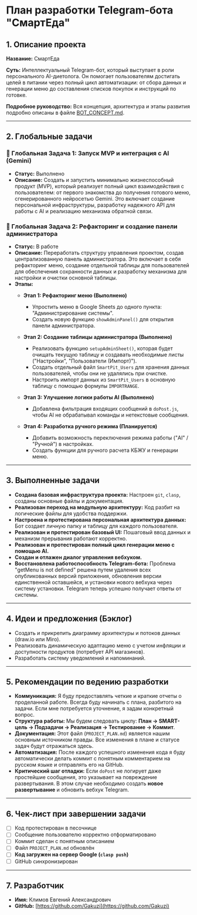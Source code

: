 # План разработки Telegram-бота "СмартЕда"

## 1. Описание проекта

**Название:** СмартЕда

**Суть:** Интеллектуальный Telegram-бот, который выступает в роли персонального AI-диетолога. Он помогает пользователям достигать целей в питании через полный цикл автоматизации: от сбора данных и генерации меню до составления списков покупок и инструкций по готовке.

**Подробное руководство:** Вся концепция, архитектура и этапы развития подробно описаны в файле [BOT_CONCEPT.md](./BOT_CONCEPT.md).

---

## 2. Глобальные задачи

### 🚀 Глобальная Задача 1: Запуск MVP и интеграция с AI (Gemini)

*   **Статус:** Выполнено
*   **Описание:** Создать и запустить минимально жизнеспособный продукт (MVP), который реализует полный цикл взаимодействия с пользователем: от первого знакомства до получения готового меню, сгенерированного нейросетью Gemini. Это включает создание персональной инфраструктуры, разработку надежного API для работы с AI и реализацию механизма обратной связи.

### 🚀 Глобальная Задача 2: Рефакторинг и создание панели администратора

*   **Статус:** В работе
*   **Описание:** Переработать структуру управления проектом, создав централизованную панель администратора. Это включает в себя рефакторинг меню, создание отдельной таблицы для пользователей для обеспечения сохранности данных и разработку механизма для настройки и очистки основной таблицы.
*   **Этапы:**
    *   **Этап 1: Рефакторинг меню (Выполнено)**
        *   Упростить меню в Google Sheets до одного пункта: "Администрирование системы".
        *   Создать новую функцию `showAdminPanel()` для открытия панели администратора.

    *   **Этап 2: Создание таблицы администратора (Выполнено)**
        *   Реализовать функцию `setupAdminSheet()`, которая будет очищать текущую таблицу и создавать необходимые листы ("Настройки", "Пользователи (Импорт)").
        *   Создать отдельный файл `SmartPit_Users` для хранения данных пользователей, чтобы они не удалялись при очистке.
        *   Настроить импорт данных из `SmartPit_Users` в основную таблицу с помощью формулы `IMPORTRANGE`.

    *   **Этап 3: Улучшение логики работы AI (Выполнено)**
        *   Добавлена фильтрация входящих сообщений в `doPost.js`, чтобы AI не обрабатывал команды и нетекстовые сообщения.

    *   **Этап 4: Разработка ручного режима (Планируется)**
        *   Добавить возможность переключения режима работы ("AI" / "Ручной") в настройках.
        *   Создать функции для ручного расчета КБЖУ и генерации меню.

---

## 3. Выполненные задачи

*   **Создана базовая инфраструктура проекта:** Настроен `git`, `clasp`, созданы основные файлы и документация.
*   **Реализован переход на модульную архитектуру:** Код разбит на логические файлы для удобства поддержки.
*   **Настроена и протестирована персональная архитектура данных:** Бот создает личную папку и таблицу для каждого пользователя.
*   **Реализован и протестирован базовый UI:** Пошаговый ввод данных и механизм прерывания работают корректно.
*   **Реализован и протестирован полный цикл генерации меню с помощью AI.**
*   **Создан и отлажен диалог управления вебхуком.**
*   **Восстановлена работоспособность Telegram-бота:** Проблема "getMenu is not defined" решена путем удаления всех опубликованных версий приложения, обновления версии единственной оставшейся, и установки нового вебхука через систему установки. Telegram теперь успешно получает ответы от системы.

---

## 4. Идеи и предложения (Бэклог)

*   Создать и прикрепить диаграмму архитектуры и потоков данных (draw.io или Miro).
*   Реализовать динамическую адаптацию меню с учетом инфляции и доступности продуктов (потребует API магазинов).
*   Разработать систему уведомлений и напоминаний.

---

## 5. Рекомендации по ведению разработки

*   **Коммуникация:** Я буду предоставлять четкие и краткие отчеты о проделанной работе. Всегда буду начинать с плана, разбитого на задачи. Если мне потребуется уточнение, я задам конкретный вопрос.
*   **Структура работы:** Мы будем следовать циклу: **План -> SMART-цель -> Подзадачи -> Реализация -> Тестирование -> Коммит**.
*   **Документация:** Этот файл (`PROJECT_PLAN.md`) является нашим основным источником правды. Все изменения в плане и статусе задач будут отражаться здесь.
*   **Автоматизация:** После каждого успешного изменения кода я буду автоматически делать коммит с понятным комментарием на русском языке и отправлять его на GitHub.
*   **Критический шаг отладки:** Если `doPost` не логирует даже простейшие сообщения, это указывает на повреждение развертывания. В этом случае необходимо создать **новое развертывание** и обновить вебхук Telegram.

---

## 6. Чек-лист при завершении задачи

- [ ] Код протестирован в песочнице
- [ ] Сообщение пользователю корректно отформатировано
- [ ] Коммит сделан с понятным описанием
- [ ] Файл `PROJECT_PLAN.md` обновлён
- [ ] **Код загружен на сервер Google (`clasp push`)**
- [ ] GitHub синхронизирован

---

## 7. Разработчик

*   **Имя:** Климов Евгений Александрович
*   **GitHub:** [https://github.com/Gakuzi](https://github.com/Gakuzi)
